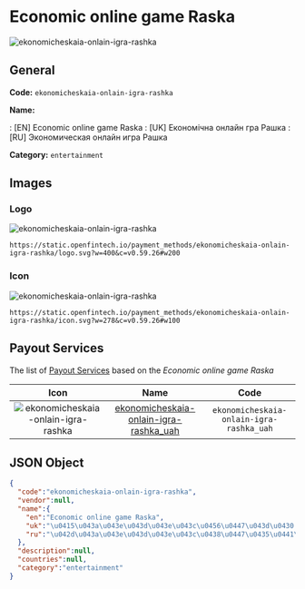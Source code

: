 
# Economic online game Raska 
![ekonomicheskaia-onlain-igra-rashka](https://static.openfintech.io/payment_methods/ekonomicheskaia-onlain-igra-rashka/logo.svg?w=400&c=v0.59.26#w200)  

## General 
**Code:** `ekonomicheskaia-onlain-igra-rashka` 
 
**Name:** 
 
:	[EN] Economic online game Raska 
:	[UK] Економічна онлайн гра Рашка 
:	[RU] Экономическая онлайн игра Рашка 
 
**Category:** `entertainment` 
 

## Images 

### Logo 
![ekonomicheskaia-onlain-igra-rashka](https://static.openfintech.io/payment_methods/ekonomicheskaia-onlain-igra-rashka/logo.svg?w=400&c=v0.59.26#w200)  

```
https://static.openfintech.io/payment_methods/ekonomicheskaia-onlain-igra-rashka/logo.svg?w=400&c=v0.59.26#w200
```  

### Icon 
![ekonomicheskaia-onlain-igra-rashka](https://static.openfintech.io/payment_methods/ekonomicheskaia-onlain-igra-rashka/icon.svg?w=278&c=v0.59.26#w100)  

```
https://static.openfintech.io/payment_methods/ekonomicheskaia-onlain-igra-rashka/icon.svg?w=278&c=v0.59.26#w100
```  

## Payout Services 
 
The list of [Payout Services](/payout-services/) based on the _Economic online game Raska_ 

|Icon|Name|Code| 
|:---:|:---:|:---:| 
|![ekonomicheskaia-onlain-igra-rashka](https://static.openfintech.io/payout_methods/ekonomicheskaia-onlain-igra-rashka/icon.svg?w=278&c=v0.59.26#w40) |[ekonomicheskaia-onlain-igra-rashka_uah](/payout-services/ekonomicheskaia-onlain-igra-rashka_uah/)|`ekonomicheskaia-onlain-igra-rashka_uah`| 
 

## JSON Object 

```json
{
  "code":"ekonomicheskaia-onlain-igra-rashka",
  "vendor":null,
  "name":{
    "en":"Economic online game Raska",
    "uk":"\u0415\u043a\u043e\u043d\u043e\u043c\u0456\u0447\u043d\u0430 \u043e\u043d\u043b\u0430\u0439\u043d \u0433\u0440\u0430 \u0420\u0430\u0448\u043a\u0430",
    "ru":"\u042d\u043a\u043e\u043d\u043e\u043c\u0438\u0447\u0435\u0441\u043a\u0430\u044f \u043e\u043d\u043b\u0430\u0439\u043d \u0438\u0433\u0440\u0430 \u0420\u0430\u0448\u043a\u0430"
  },
  "description":null,
  "countries":null,
  "category":"entertainment"
}
```  

